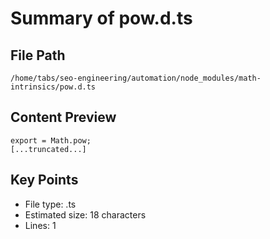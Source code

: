 # Summary of pow.d.ts
  
## File Path
`/home/tabs/seo-engineering/automation/node_modules/math-intrinsics/pow.d.ts`

## Content Preview
```
export = Math.pow;
[...truncated...]
```

## Key Points
- File type: .ts
- Estimated size: 18 characters
- Lines: 1
